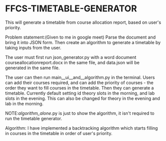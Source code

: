 # FFCS-TIMETABLE-GENERATOR
This will generate a timetable from course allocation report, based on user's priority.

Problem statement:(Given to me in google meet) Parse the document and bring it into JSON form. Then create an algorithm to generate a timetable by taking inputs from the user.

The user must first run json_generator.py with a word document courseallocationreport.docx in the same file, and data.json will be generated in the same file.

The user can then run main__ui__and__algorithm.py in the terminal. Users can add their courses required, and can add the priority of courses - the order they want to fill courses in the timetable. 
Then they can generate a timetable.
Currently default setting id theory slots in the morning, and lab slots in the evening. This can also be changed for theory in the evening and lab in the morning.

NOTE:_algorithm_alone_.py is just to show the algorithm, it isn't required to run the timetable generator. 

Algorithm: I have implemented a backtracking algorithm which starts filling in courses in the timetable in order of user's priority.


